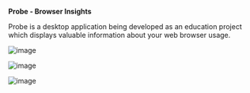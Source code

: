 **Probe - Browser Insights**

Probe is a desktop application being developed as an education project which displays valuable information about your web browser usage.

![image](https://user-images.githubusercontent.com/69573759/216302041-22d3e806-a403-4cbe-9c9b-46f4cf900e6a.png)

![image](https://user-images.githubusercontent.com/69573759/216302094-fe13d47b-9cb9-499f-8aae-20588fa5a0a3.png)

![image](https://user-images.githubusercontent.com/69573759/216302114-f588d6e1-e4d6-4696-9d03-658ada16e97d.png)
